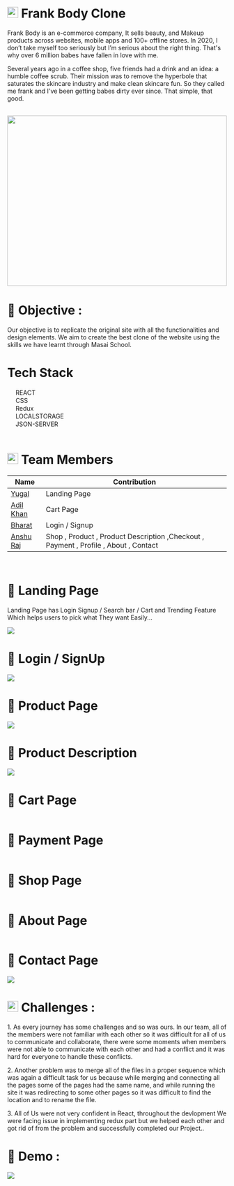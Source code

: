 # <img src="https://res.cloudinary.com/crunchbase-production/image/upload/c_lpad,h_170,w_170,f_auto,b_white,q_auto:eco,dpr_1/v1438842049/auk7ayohemudyedrknde.png" width="25px"/> Frank Body Clone

<p>Frank Body is an e-commerce company, It sells beauty, and Makeup products across websites, mobile apps and 100+ offline stores. In 2020, I don’t take myself too seriously but I’m serious about the right thing.
That's why over 6 million babes have fallen in love with me.</p>

<p>Several years ago in a coffee shop, five friends had a drink and an idea: a humble coffee scrub. Their mission was to remove the hyperbole that saturates the skincare industry and make clean skincare fun. So they called me frank and I've been getting babes dirty ever since.
That simple, that good.</p>

<br>

<div align="center">
  <img  src="https://invitationdigital-res-1.cloudinary.com/image/upload/q_auto,f_auto,fl_strip_profile/Frank_banner" height="390px" width="100%"/>
  </div>
  
 # 🌟 Objective : <br>
 
 <p>Our objective is to replicate the original site with all the functionalities and design elements. We aim to create the best clone of the website using the skills we have learnt through Masai School.</p>
 
 
 # Tech Stack
  <div><img src="https://cdn-icons-png.flaticon.com/512/1048/1048877.png" width="15px"/> REACT</div>
  <div><img src="https://cdn-icons-png.flaticon.com/512/732/732190.png" width="15px"/> CSS</div>
  <div><img src="https://upload.wikimedia.org/wikipedia/commons/4/49/Redux.png" width="15px"/> Redux</div>
  <div><img src="https://cdn-icons-png.flaticon.com/512/718/718064.png" width="15px"/> LOCALSTORAGE</div>
  <div><img src="https://cdn-icons-png.flaticon.com/512/541/541488.png" width="15px"/> JSON-SERVER</div>
  
  <br>
  
# <img src="https://cdn-icons-png.flaticon.com/512/1534/1534938.png" width="25px"/> Team Members 
 
 | Name            | Contribution                                                                |
| ----------------- | ------------------------------------------------------------------ |
|<a href = "https://github.com/yug0231" > Yugal </a> | Landing Page |
| <a href = "https://github.com/Adil-khan-007" > Adil Khan </a>| Cart Page|
|<a href = "https://github.com/vaddadiPhani" > Bharat </a>| Login / Signup |
| <a href = "https://github.com/Mr-raaz" >Anshu Raj </a> | Shop , Product , Product Description ,Checkout , Payment , Profile , About , Contact|
 
 <br>
 
 # 🔹 Landing Page 
 <p>Landing Page has Login Signup / Search bar /  Cart and Trending Feature Which helps users to pick what They want Easily...</p>
 <img src="https://lh3.googleusercontent.com/u/0/drive-viewer/AFDK6gMgt1-QrxC8AOZQIbvTaqK7EC57FISabnApeWhJQVRIEtPO0l0KozkCNLNqPYZl_Jk35wyNSK6wj6X7unrYGwGE2byaUA=w1920-h972"/>
 
 # 🔹 Login / SignUp 
 <p></p>
 <img src="https://lh3.googleusercontent.com/u/0/drive-viewer/AFDK6gM1i7iRbKfazq-4IVzos7cRybi93R-vbpnyvsX_EB0mUOlKo4K4Cokws6zNfCgAMYVvsphqoQKVACLybaWMx7C_8RV5Vg=w1920-h972"/>
 
 # 🔹 Product Page
 <p></p>
 <img src="https://lh3.googleusercontent.com/u/0/drive-viewer/AFDK6gPmTf1_JTxaRwLHcspiXGye3CPtgrCfN-jpERR31zth4ajzFI1IaJdqYirtGN_5ubGaAOJBDYz7T31y61zGRqd0D4O5tA=w1920-h972"/>
 
 # 🔹 Product Description
 <p></p>
 <img src="https://lh3.googleusercontent.com/u/0/drive-viewer/AFDK6gOOmZkHYoWbWcI_pcskkrfpe_uPvyuKmVXD-xbH0xDF6BbaSVJqgv-cZACpNwc40CjWucrIi-HZG8m6D4Fr7jFFPMTgRw=w1920-h972"/>
 
  # 🔹 Cart Page
 <p></p>
 <img src=""/>
 
  # 🔹 Payment Page
 <p></p>
 <img src=""/>
 
 # 🔹 Shop Page
 <p></p>
 <img src=""/>
 
 # 🔹 About Page
 <p></p>
 <img src=""/>
 
 # 🔹 Contact Page
 <p></p>
 <img src="../src/PageImages/contact.png"/>
 
    
 # <img src="https://cdn-icons-png.flaticon.com/512/1934/1934019.png" width="25px"/> Challenges :
 
 <p> 1. As every journey has some challenges and so was ours. In our team, all of the members were not familiar with each other so it was difficult for all of us to communicate and collaborate, there were some moments when members were not able to communicate with each other and had a conflict and it was hard for everyone to handle these conflicts. </p>
 
 <p> 2. Another problem was to merge all of the files in a proper sequence which was again a difficult task for us because while merging and connecting all the pages some of the pages had the same name, and while running the site it was redirecting to some other pages so it was difficult to find the location and to rename the file.</p>
 <p> 3. All of Us were not very confident in React, throughout the devlopment We were facing issue in implementing redux part but we helped each other and got rid of from the problem and successfully completed our Project..</p>
 
 
 # 🚀 Demo :
 
 <p><a href ="" ><img src = "https://camo.githubusercontent.com/59cde2396da07f6c391795028e4350eb3a99c0186d55161807728d44200c6959/68747470733a2f2f6170692e6e65746c6966792e636f6d2f6170692f76312f6261646765732f62363534633934652d303861362d346237392d623434332d3738333735383162316438642f6465706c6f792d737461747573"/></a></p>
 
  
  
